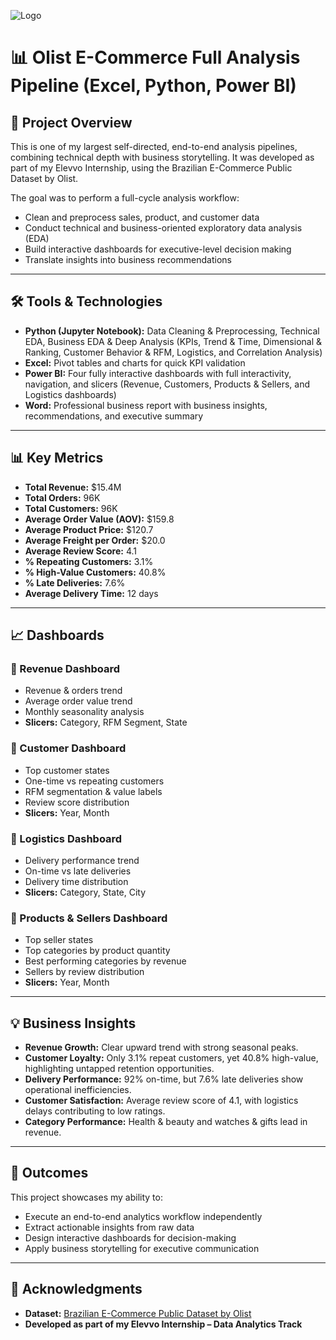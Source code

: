![Logo](https://techcrunch.com/wp-content/uploads/2021/04/Olist-HQ-in-Brazil-1.jpg)
# 📊 Olist E-Commerce Full Analysis Pipeline (Excel, Python, Power BI)

## 🔎 Project Overview
This is one of my largest self-directed, end-to-end analysis pipelines, combining technical depth with business storytelling. It was developed as part of my Elevvo Internship, using the Brazilian E-Commerce Public Dataset by Olist.

The goal was to perform a full-cycle analysis workflow:
- Clean and preprocess sales, product, and customer data  
- Conduct technical and business-oriented exploratory data analysis (EDA)  
- Build interactive dashboards for executive-level decision making  
- Translate insights into business recommendations  

---

## 🛠️ Tools & Technologies
- **Python (Jupyter Notebook):** Data Cleaning & Preprocessing, Technical EDA, Business EDA & Deep Analysis (KPIs, Trend & Time, Dimensional & Ranking, Customer Behavior & RFM, Logistics, and Correlation Analysis)
- **Excel:** Pivot tables and charts for quick KPI validation  
- **Power BI:** Four fully interactive dashboards with full interactivity, navigation, and slicers (Revenue, Customers, Products & Sellers, and Logistics dashboards)
- **Word:** Professional business report with business insights, recommendations, and executive summary

---

## 📊 Key Metrics
- **Total Revenue:** $15.4M  
- **Total Orders:** 96K  
- **Total Customers:** 96K  
- **Average Order Value (AOV):** $159.8  
- **Average Product Price:** $120.7  
- **Average Freight per Order:** $20.0  
- **Average Review Score:** 4.1  
- **% Repeating Customers:** 3.1%  
- **% High-Value Customers:** 40.8%  
- **% Late Deliveries:** 7.6%  
- **Average Delivery Time:** 12 days  

---

## 📈 Dashboards

### 🔹 Revenue Dashboard
- Revenue & orders trend  
- Average order value trend  
- Monthly seasonality analysis  
- **Slicers:** Category, RFM Segment, State  

### 🔹 Customer Dashboard
- Top customer states  
- One-time vs repeating customers  
- RFM segmentation & value labels  
- Review score distribution  
- **Slicers:** Year, Month  

### 🔹 Logistics Dashboard
- Delivery performance trend  
- On-time vs late deliveries  
- Delivery time distribution  
- **Slicers:** Category, State, City  

### 🔹 Products & Sellers Dashboard
- Top seller states  
- Top categories by product quantity
- Best performing categories by revenue  
- Sellers by review distribution  
- **Slicers:** Year, Month  

---

## 💡 Business Insights
- **Revenue Growth:** Clear upward trend with strong seasonal peaks.  
- **Customer Loyalty:** Only 3.1% repeat customers, yet 40.8% high-value, highlighting untapped retention opportunities.  
- **Delivery Performance:** 92% on-time, but 7.6% late deliveries show operational inefficiencies.  
- **Customer Satisfaction:** Average review score of 4.1, with logistics delays contributing to low ratings.  
- **Category Performance:** Health & beauty and watches & gifts lead in revenue.  

---

## 🚀 Outcomes
This project showcases my ability to:
- Execute an end-to-end analytics workflow independently  
- Extract actionable insights from raw data  
- Design interactive dashboards for decision-making  
- Apply business storytelling for executive communication  

---

## 📜 Acknowledgments
- **Dataset:** [Brazilian E-Commerce Public Dataset by Olist](https://www.kaggle.com/datasets/olistbr/brazilian-ecommerce/) 
- **Developed as part of my Elevvo Internship – Data Analytics Track**  
